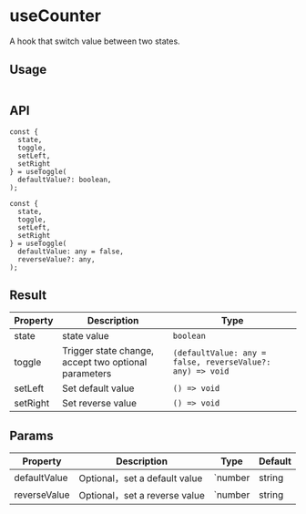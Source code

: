 # useCounter

A hook that switch value between two states.

## Usage

```jsx
```

## API

```
const {
  state,
  toggle,
  setLeft,
  setRight
} = useToggle(
  defaultValue?: boolean,
);

const {
  state,
  toggle,
  setLeft,
  setRight
} = useToggle(
  defaultValue: any = false,
  reverseValue?: any,
);
```

## Result

| Property | Description                                          | Type                                                      |
| -------- | ---------------------------------------------------- | --------------------------------------------------------- |
| state    | state value                                          | `boolean`                                                 |
| toggle   | Trigger state change, accept two optional parameters | `(defaultValue: any = false, reverseValue?: any) => void` |
| setLeft  | Set default value                                    | `() => void`                                              |
| setRight | Set reverse value                                    | `() => void`                                              |

## Params

| Property     | Description                   | Type                                    | Default |
| ------------ | ----------------------------- | --------------------------------------- | ------- |
| defaultValue | Optional，set a default value | `number | string | boolean | undefined` | false   |
| reverseValue | Optional，set a reverse value | `number | string | boolean | undefined` | -       |
